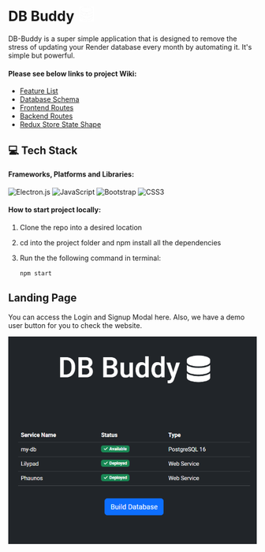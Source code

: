 <h1 style="display: flex; align-items: center;">
  DB Buddy
  <picture style="margin-left: 10px;">
    <source media="(prefers-color-scheme: dark)" srcset="/assets/markdown/db-white.png">
    <source media="(prefers-color-scheme: light)" srcset="/assets/markdown/db-black.png">
    <img src="/assets/images/db-white.png" alt="logo" height="30" width="30">
  </picture>
</h1>

DB-Buddy is a super simple application that is designed to remove the stress of updating your Render database every month by automating it. It's simple but powerful.

#### Please see below links to project Wiki:

- [Feature List](https://github.com/dorianinc/Lilypad/wiki/Features-List)
- [Database Schema](https://github.com/dorianinc/01-AirBnB/wiki/Database-Schema)
- [Frontend Routes](https://github.com/dorianinc/Lilypad/wiki/Front-End-Routes)
- [Backend Routes](https://github.com/dorianinc/01-AirBnB/wiki/Back-End-Routes)
- [Redux Store State Shape](https://github.com/dorianinc/01-AirBnB/wiki/Redux-Store-Shape)

## 💻 Tech Stack

#### Frameworks, Platforms and Libraries:

![Electron.js](https://img.shields.io/badge/Electron-191970?style=for-the-badge&logo=Electron&logoColor=white)
![JavaScript](https://img.shields.io/badge/javascript-%23323330.svg?style=for-the-badge&logo=javascript&logoColor=%23F7DF1E)
![Bootstrap](https://img.shields.io/badge/bootstrap-%238511FA.svg?style=for-the-badge&logo=bootstrap&logoColor=white)
![CSS3](https://img.shields.io/badge/css3-%231572B6.svg?style=for-the-badge&logo=css3&logoColor=white)

#### How to start project locally:

1. Clone the repo into a desired location
2. cd into the project folder and npm install all the dependencies
3. Run the the following command in terminal:

   ```bash
   npm start
   ```


## Landing Page

You can access the Login and Signup Modal here. Also, we have a demo user button for you to check the website.

<p align="center">
    <img src="/assets/markdown/screenshot.png" alt="homepage">
</p>
